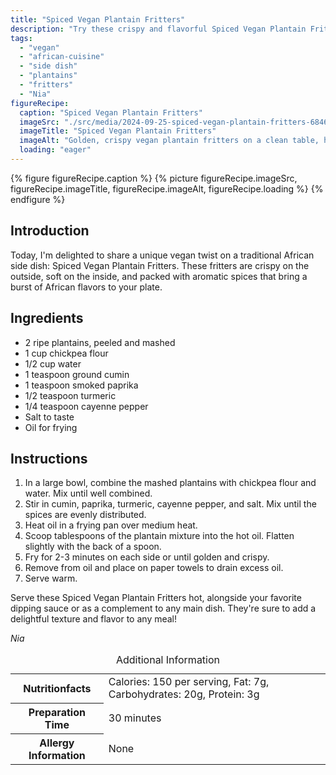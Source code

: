 ```yaml
---
title: "Spiced Vegan Plantain Fritters"
description: "Try these crispy and flavorful Spiced Vegan Plantain Fritters, a perfect African-inspired side dish that's completely plant-based."
tags:
  - "vegan"
  - "african-cuisine"
  - "side dish"
  - "plantains"
  - "fritters"
  - "Nia"
figureRecipe: 
  caption: "Spiced Vegan Plantain Fritters"
  imageSrc: "./src/media/2024-09-25-spiced-vegan-plantain-fritters-6846.png"
  imageTitle: "Spiced Vegan Plantain Fritters"
  imageAlt: "Golden, crispy vegan plantain fritters on a clean table, highlighting their appetizing texture and manageable size."
  loading: "eager"
---
```


{% figure figureRecipe.caption %}
{% picture figureRecipe.imageSrc, figureRecipe.imageTitle, figureRecipe.imageAlt, figureRecipe.loading %}
{% endfigure %}

## Introduction

Today, I'm delighted to share a unique vegan twist on a traditional African side dish: Spiced Vegan Plantain Fritters. These fritters are crispy on the outside, soft on the inside, and packed with aromatic spices that bring a burst of African flavors to your plate.

## Ingredients

- 2 ripe plantains, peeled and mashed
- 1 cup chickpea flour
- 1/2 cup water
- 1 teaspoon ground cumin
- 1 teaspoon smoked paprika
- 1/2 teaspoon turmeric
- 1/4 teaspoon cayenne pepper
- Salt to taste
- Oil for frying

## Instructions

1. In a large bowl, combine the mashed plantains with chickpea flour and water. Mix until well combined.
2. Stir in cumin, paprika, turmeric, cayenne pepper, and salt. Mix until the spices are evenly distributed.
3. Heat oil in a frying pan over medium heat.
4. Scoop tablespoons of the plantain mixture into the hot oil. Flatten slightly with the back of a spoon.
5. Fry for 2-3 minutes on each side or until golden and crispy.
6. Remove from oil and place on paper towels to drain excess oil.
7. Serve warm.

Serve these Spiced Vegan Plantain Fritters hot, alongside your favorite dipping sauce or as a complement to any main dish. They're sure to add a delightful texture and flavor to any meal!

*Nia*

<table><caption class='sr-only'>Additional Information</caption><tr><th>Nutritionfacts</th><td>Calories: 150 per serving, Fat: 7g, Carbohydrates: 20g, Protein: 3g&nbsp;</td></tr><tr><th>Preparation Time</th><td>30 minutes&nbsp;</td></tr><tr><th>Allergy Information</th><td>None&nbsp;</td></tr></table>

